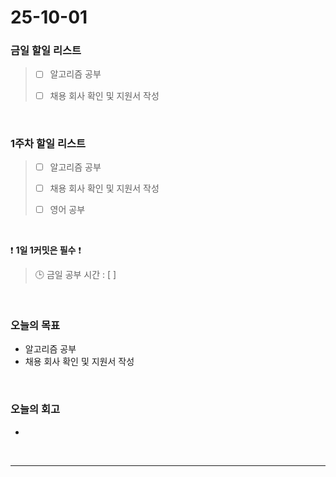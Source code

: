 # 25-10-01

### 금일 할일 리스트
> - [ ] 알고리즘 공부
>
> - [ ] 채용 회사 확인 및 지원서 작성

<br/>

### 1주차 할일 리스트
> - [ ] 알고리즘 공부
>
> - [ ] 채용 회사 확인 및 지원서 작성
>
> - [ ] 영어 공부

<br/>

❗ **1일 1커밋은 필수** ❗

> 🕒 금일 공부 시간 : [  ]

<br/>

### 오늘의 목표
- 알고리즘 공부
- 채용 회사 확인 및 지원서 작성

<br>

### 오늘의 회고
- 

<br/>

---
